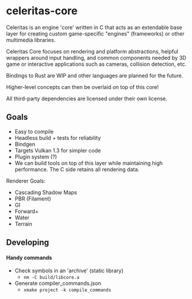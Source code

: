 # celeritas-core

Celeritas is an engine 'core' written in C that acts as an extendable base layer for creating custom game-specific "engines" (frameworks) or other
multimedia libraries.

Celeritas Core focuses on rendering and platform abstractions, helpful wrappers around input handling, and common components needed by 3D game or interactive applications such as cameras, collision detection, etc.

Bindings to Rust are WIP and other languages are planned for the future.

Higher-level concepts can then be overlaid on top of this core!

All third-party dependencies are licensed under their own license.

## Goals

- Easy to compile
- Headless build + tests for reliability
- Bindgen
- Targets Vulkan 1.3 for simpler code
- Plugin system (?)
- We can build tools on top of this layer while maintaining high performance. The C side retains
  all rendering data.

Renderer Goals:

- Cascading Shadow Maps
- PBR (Filament)
- GI
- Forward+
- Water
- Terrain

## Developing

#### Handy commands

- Check symbols in an 'archive' (static library)
  - `nm -C build/libcore.a`
- Generate compiler_commands.json
  - `xmake project -k compile_commands`
